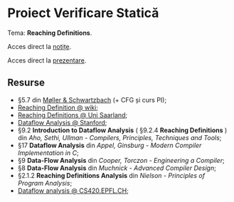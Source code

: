 # Proiect Verificare Statică

Tema: **Reaching Definitions**.

Acces direct la [notițe](https://github.com/adimanea/sla/blob/master/3-logav/projs/pi/tex/static.pdf).

Acces direct la [prezentare](https://github.com/adimanea/sla/blob/master/3-logav/projs/pi/beamer/def.pdf).

## Resurse
- §5.7 din [Møller & Schwartzbach](https://cs.au.dk/~amoeller/spa/spa.pdf) (+ CFG și curs PI);
- [Reaching Definition @ wiki](https://en.wikipedia.org/wiki/Reaching_definition);
- [Reaching Definitions @ Uni Saarland](http://compilers.cs.uni-saarland.de/teaching/spa/2014/slides/ReachingDefinitions.pdf);
- [Dataflow Analysis @ Stanford](https://suif.stanford.edu/~courses/cs243-winter07.bak/lectures/l2.pdf);
- §9.2 **Introduction to Dataflow Analysis** ( §9.2.4 **Reaching Definitions** ) din *Aho, Sethi, Ullman - Compilers, Principles, Techniques and Tools*;
- §17 **Dataflow Analysis** din *Appel, Ginsburg - Modern Compiler Implementation in C*;
- §9 **Data-Flow Analysis** din *Cooper, Torczon - Engineering a Compiler*;
- §8 **Data-Flow Analysis** din *Muchnick - Advanced Compiler Design*;
- §2.1.2 **Reaching Definitions Analysis** din *Nielson - Principles of Program Analysis*;
- [Dataflow analysis @ CS420.EPFL.CH](https://cs420.epfl.ch/c/06_dataflow-analysis.html);
